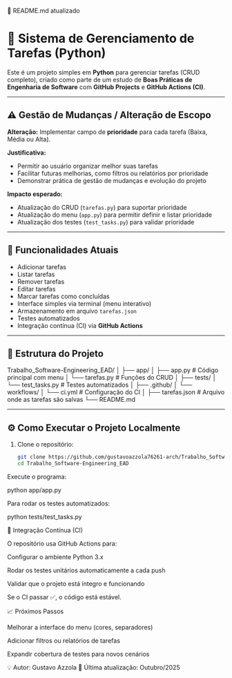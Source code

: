 📘 README.md atualizado
# 📝 Sistema de Gerenciamento de Tarefas (Python)

Este é um projeto simples em **Python** para gerenciar tarefas (CRUD completo), 
criado como parte de um estudo de **Boas Práticas de Engenharia de Software** 
com **GitHub Projects** e **GitHub Actions (CI)**.

---

## ⚠️ Gestão de Mudanças / Alteração de Escopo

**Alteração:** Implementar campo de **prioridade** para cada tarefa (Baixa, Média ou Alta).  

**Justificativa:**  
- Permitir ao usuário organizar melhor suas tarefas  
- Facilitar futuras melhorias, como filtros ou relatórios por prioridade  
- Demonstrar prática de gestão de mudanças e evolução do projeto  

**Impacto esperado:**  
- Atualização do CRUD (`tarefas.py`) para suportar prioridade  
- Atualização do menu (`app.py`) para permitir definir e listar prioridade  
- Atualização dos testes (`test_tasks.py`) para validar prioridade

---

## 🚀 Funcionalidades Atuais

- Adicionar tarefas
- Listar tarefas
- Remover tarefas
- Editar tarefas
- Marcar tarefas como concluídas
- Interface simples via terminal (menu interativo)
- Armazenamento em arquivo `tarefas.json`
- Testes automatizados
- Integração contínua (CI) via **GitHub Actions**

---

## 🧱 Estrutura do Projeto



Trabalho_Software-Engineering_EAD/
│
├── app/
│ ├── app.py # Código principal com menu
│ └── tarefas.py # Funções do CRUD
│
├── tests/
│ └── test_tasks.py # Testes automatizados
│
├── .github/
│ └── workflows/
│ └── ci.yml # Configuração do CI
│
├── tarefas.json # Arquivo onde as tarefas são salvas
└── README.md


---

## ⚙️ Como Executar o Projeto Localmente

1. Clone o repositório:
   ```bash
   git clone https://github.com/gustavoazzola76261-arch/Trabalho_Software-Engineering_EAD.git
   cd Trabalho_Software-Engineering_EAD


Execute o programa:

python app/app.py


Para rodar os testes automatizados:

python tests/test_tasks.py

🔄 Integração Contínua (CI)

O repositório usa GitHub Actions para:

Configurar o ambiente Python 3.x

Rodar os testes unitários automaticamente a cada push

Validar que o projeto está íntegro e funcionando

Se o CI passar ✅, o código está estável.

📈 Próximos Passos

Melhorar a interface do menu (cores, separadores)

Adicionar filtros ou relatórios de tarefas

Expandir cobertura de testes para novos cenários

💡 Autor: Gustavo Azzola
📅 Última atualização: Outubro/2025